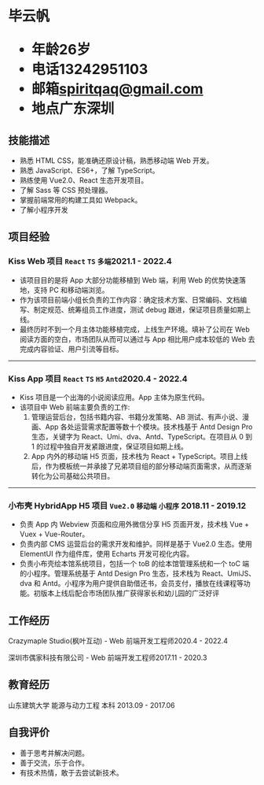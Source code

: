 <h1>
  <span> 毕云帆 </span>
  <ul>
    <li><span>年龄</span>26岁</li>
    <li><span>电话</span>13242951103</li>
    <li><span>邮箱</span><a href="mailto:spiritqaq@gmail.com">spiritqaq@gmail.com</a></li>
    <li><span>地点</span>广东深圳</li>
    <!-- <li><span>Github</span><a>github.com/spiritqaq</a></li> -->
  </ul>
</h1>

## 技能描述

- 熟悉 HTML CSS，能准确还原设计稿，熟悉移动端 Web 开发。
- 熟悉 JavaScript、ES6+，了解 TypeScript。
- 熟练使用 Vue2.0、React 生态开发项目。
- 了解 Sass 等 CSS 预处理器。
- 掌握前端常用的构建工具如 Webpack。
- 了解小程序开发

## 项目经验

### Kiss Web 项目 `React` `TS` `多端`<span class="right">2021.1 - 2022.4</span>

- 该项目目的是将 App 大部分功能移植到 Web 端，利用 Web 的优势快速落地，支持 PC 和移动端浏览。
- 作为该项目前端小组长负责的工作内容：确定技术方案、日常编码、文档编写、制定规范、统筹组员工作进度，测试 debug 跟进，保证项目质量如期上线。
- 最终历时不到一个月主体功能移植完成，上线生产环境。填补了公司在 Web 阅读方面的空白，市场团队从而可以通过与 App 相比用户成本较低的 Web 去完成内容验证、用户引流等目标。

---

### Kiss App 项目 `React` `TS` `H5` `Antd`<span class="right">2020.4 - 2022.4</span>

- Kiss 项目是一个出海的小说阅读应用。App 主体为原生代码。
- 该项目中 Web 前端主要负责的工作:
  1. 管理运营后台，包括书籍内容、书籍分发策略、AB 测试、有声小说、漫画、App 各处运营需求配置等数十个模块。技术栈基于 Antd Design Pro 生态，关键字为 React、Umi、dva、Antd、TypeScript。在项目从 0 到 1 的过程中独自开发紧跟进度，保证项目如期上线。
  2. App 内外的移动端 H5 页面，技术栈为 React + TypeScript。项目上线后，作为模板统一并承接了兄弟项目组的部分移动端页面需求，从而逐渐转化为公司基础公共项目。

---

### 小布壳 HybridApp H5 项目 `Vue2.0` `移动端` `小程序` <span class="right">2018.11 - 2019.12</span>

- 负责 App 内 Webview 页面和应用外微信分享 H5 页面开发，技术栈 Vue + Vuex + Vue-Router。
- 负责内部 CMS 运营后台的需求开发和维护。同样是基于 Vue2.0 生态。使用 ElementUI 作为组件库，使用 Echarts 开发可视化内容。
- 负责小布壳绘本馆系统项目，包括一个 toB 的绘本馆管理系统和一个 toC 端的小程序。管理系统基于 Antd Design Pro 生态，技术栈为 React、UmiJS、dva 和 Antd。小程序为用户提供自助借还书，会员支付，播放在线课程等功能。初版本上线后配合市场团队推广获得家长和幼儿园的广泛好评

## 工作经历

Crazymaple Studio(枫叶互动) - Web 前端开发工程师<span class="right">2020.4 - 2022.4</span>

深圳市偶家科技有限公司 - Web 前端开发工程师<span class="right">2017.11 - 2020.3</span>

## 教育经历

山东建筑大学 能源与动力工程 本科 <span class="right">2013.09 - 2017.06</span>

## 自我评价

- 善于思考并解决问题。
- 善于交流，乐于合作。
- 有技术热情，敢于去尝试新技术。

<!-- 直观的数据很有用，比如你做的网站有多少 PV、你的 Repo 有多少 Star、你的代码行有多少、你让性能提升了多少个百分比、等等
你在项目中的角色以及你独立的承担的责任是什么？你的产出是什么？和职位相关度越高越好 -->
